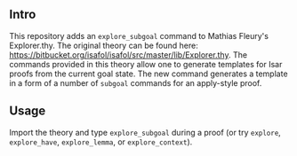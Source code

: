 ## Intro
This repository adds an `explore_subgoal` command to Mathias Fleury's Explorer.thy.
The original theory can be found here: 
https://bitbucket.org/isafol/isafol/src/master/lib/Explorer.thy.
The commands provided in this theory allow one to generate templates for Isar proofs from the
current goal state.
The new command generates a template in a form of a number of `subgoal` commands for an apply-style
proof. 

## Usage
Import the theory and type `explore_subgoal` during a proof
(or try `explore`, `explore_have`, `explore_lemma`, or `explore_context`).